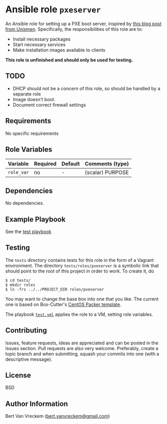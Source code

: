 # Ansible role `pxeserver`

An Ansible role for setting up a PXE boot server, inspired by [this blog post from Unixmen](http://www.unixmen.com/install-configure-pxe-server-client-centos-6-5/). Specifically, the responsibilities of this role are to:

- Install necessary packages
- Start necessary services
- Make installation images available to clients

**This role is unfinished and should only be used for testing.**

## TODO

- DHCP should not be a concern of this role, so should be handled by a separate role
- Image doesn't boot.
- Document correct firewall settings

## Requirements

No specific requirements

## Role Variables


| Variable   | Required | Default | Comments (type)  |
| :---       | :---     | :---    | :---             |
| `role_var` | no       | -       | (scalar) PURPOSE |

## Dependencies

No dependencies.

## Example Playbook

See the [test playbook](tests/test.yml)

## Testing

The `tests` directory contains tests for this role in the form of a Vagrant environment. The directory `tests/roles/pxeserver` is a symbolic link that should point to the root of this project in order to work. To create it, do

```ShellSession
$ cd tests/
$ mkdir roles
$ ln -frs ../../PROJECT_DIR roles/pxeserver
```

You may want to change the base box into one that you like. The current one is based on Box-Cutter's [CentOS Packer template](https://github.com/boxcutter/centos).

The playbook [`test.yml`](tests/test.yml) applies the role to a VM, setting role variables.

## Contributing

Issues, feature requests, ideas are appreciated and can be posted in the Issues section. Pull requests are also very welcome. Preferably, create a topic branch and when submitting, squash your commits into one (with a descriptive message).

## License

BSD

## Author Information

Bert Van Vreckem (bert.vanvreckem@gmail.com)

